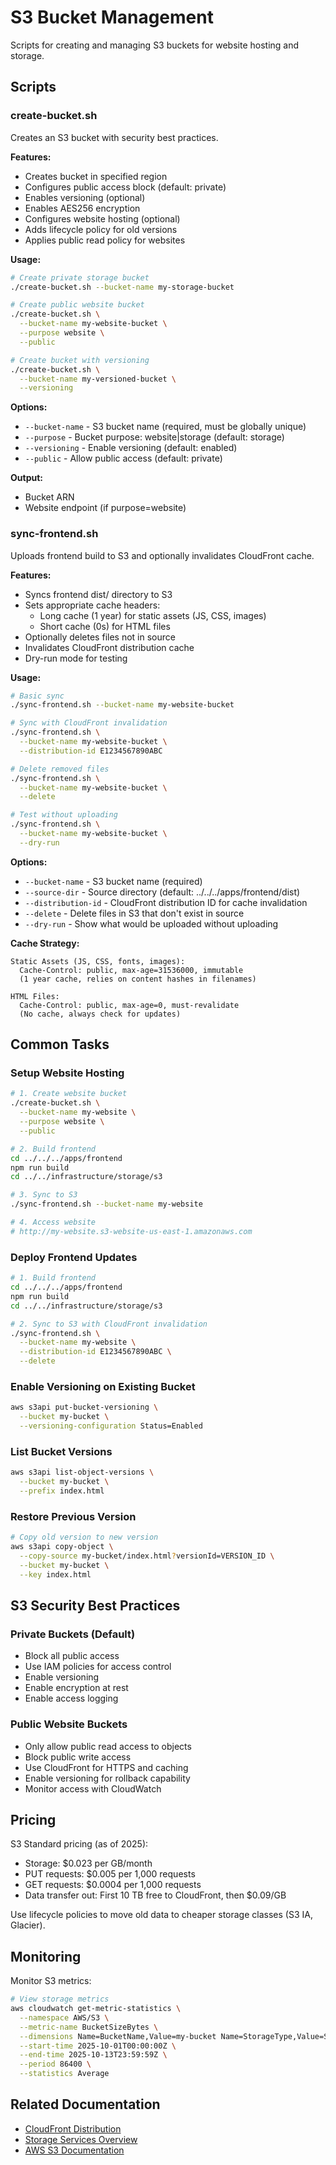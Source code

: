 # S3 Bucket Management

Scripts for creating and managing S3 buckets for website hosting and storage.

## Scripts

### create-bucket.sh

Creates an S3 bucket with security best practices.

**Features:**
- Creates bucket in specified region
- Configures public access block (default: private)
- Enables versioning (optional)
- Enables AES256 encryption
- Configures website hosting (optional)
- Adds lifecycle policy for old versions
- Applies public read policy for websites

**Usage:**
```bash
# Create private storage bucket
./create-bucket.sh --bucket-name my-storage-bucket

# Create public website bucket
./create-bucket.sh \
  --bucket-name my-website-bucket \
  --purpose website \
  --public

# Create bucket with versioning
./create-bucket.sh \
  --bucket-name my-versioned-bucket \
  --versioning
```

**Options:**
- `--bucket-name` - S3 bucket name (required, must be globally unique)
- `--purpose` - Bucket purpose: website|storage (default: storage)
- `--versioning` - Enable versioning (default: enabled)
- `--public` - Allow public access (default: private)

**Output:**
- Bucket ARN
- Website endpoint (if purpose=website)

### sync-frontend.sh

Uploads frontend build to S3 and optionally invalidates CloudFront cache.

**Features:**
- Syncs frontend dist/ directory to S3
- Sets appropriate cache headers:
  - Long cache (1 year) for static assets (JS, CSS, images)
  - Short cache (0s) for HTML files
- Optionally deletes files not in source
- Invalidates CloudFront distribution cache
- Dry-run mode for testing

**Usage:**
```bash
# Basic sync
./sync-frontend.sh --bucket-name my-website-bucket

# Sync with CloudFront invalidation
./sync-frontend.sh \
  --bucket-name my-website-bucket \
  --distribution-id E1234567890ABC

# Delete removed files
./sync-frontend.sh \
  --bucket-name my-website-bucket \
  --delete

# Test without uploading
./sync-frontend.sh \
  --bucket-name my-website-bucket \
  --dry-run
```

**Options:**
- `--bucket-name` - S3 bucket name (required)
- `--source-dir` - Source directory (default: ../../../apps/frontend/dist)
- `--distribution-id` - CloudFront distribution ID for cache invalidation
- `--delete` - Delete files in S3 that don't exist in source
- `--dry-run` - Show what would be uploaded without uploading

**Cache Strategy:**
```
Static Assets (JS, CSS, fonts, images):
  Cache-Control: public, max-age=31536000, immutable
  (1 year cache, relies on content hashes in filenames)

HTML Files:
  Cache-Control: public, max-age=0, must-revalidate
  (No cache, always check for updates)
```

## Common Tasks

### Setup Website Hosting

```bash
# 1. Create website bucket
./create-bucket.sh \
  --bucket-name my-website \
  --purpose website \
  --public

# 2. Build frontend
cd ../../../apps/frontend
npm run build
cd ../../infrastructure/storage/s3

# 3. Sync to S3
./sync-frontend.sh --bucket-name my-website

# 4. Access website
# http://my-website.s3-website-us-east-1.amazonaws.com
```

### Deploy Frontend Updates

```bash
# 1. Build frontend
cd ../../../apps/frontend
npm run build
cd ../../infrastructure/storage/s3

# 2. Sync to S3 with CloudFront invalidation
./sync-frontend.sh \
  --bucket-name my-website \
  --distribution-id E1234567890ABC \
  --delete
```

### Enable Versioning on Existing Bucket

```bash
aws s3api put-bucket-versioning \
  --bucket my-bucket \
  --versioning-configuration Status=Enabled
```

### List Bucket Versions

```bash
aws s3api list-object-versions \
  --bucket my-bucket \
  --prefix index.html
```

### Restore Previous Version

```bash
# Copy old version to new version
aws s3api copy-object \
  --copy-source my-bucket/index.html?versionId=VERSION_ID \
  --bucket my-bucket \
  --key index.html
```

## S3 Security Best Practices

### Private Buckets (Default)
- Block all public access
- Use IAM policies for access control
- Enable versioning
- Enable encryption at rest
- Enable access logging

### Public Website Buckets
- Only allow public read access to objects
- Block public write access
- Use CloudFront for HTTPS and caching
- Enable versioning for rollback capability
- Monitor access with CloudWatch

## Pricing

S3 Standard pricing (as of 2025):
- Storage: $0.023 per GB/month
- PUT requests: $0.005 per 1,000 requests
- GET requests: $0.0004 per 1,000 requests
- Data transfer out: First 10 TB free to CloudFront, then $0.09/GB

Use lifecycle policies to move old data to cheaper storage classes (S3 IA, Glacier).

## Monitoring

Monitor S3 metrics:
```bash
# View storage metrics
aws cloudwatch get-metric-statistics \
  --namespace AWS/S3 \
  --metric-name BucketSizeBytes \
  --dimensions Name=BucketName,Value=my-bucket Name=StorageType,Value=StandardStorage \
  --start-time 2025-10-01T00:00:00Z \
  --end-time 2025-10-13T23:59:59Z \
  --period 86400 \
  --statistics Average
```

## Related Documentation

- [CloudFront Distribution](../../networking/cloudfront/README.md)
- [Storage Services Overview](../README.md)
- [AWS S3 Documentation](https://docs.aws.amazon.com/s3/)

